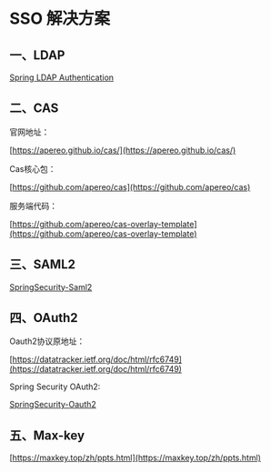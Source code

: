 # SSO 解决方案

## 一、LDAP

[Spring LDAP Authentication](https://docs.spring.io/spring-security/reference/servlet/authentication/passwords/ldap.html#servlet-authentication-ldap-embedded)

## 二、CAS

官网地址：

[https://apereo.github.io/cas/](https://apereo.github.io/cas/)

Cas核心包：

[https://github.com/apereo/cas](https://github.com/apereo/cas)

服务端代码：

[https://github.com/apereo/cas-overlay-template](https://github.com/apereo/cas-overlay-template)


## 三、SAML2

[SpringSecurity-Saml2](https://docs.spring.io/spring-security/reference/servlet/saml2/index.html)

## 四、OAuth2

Oauth2协议原地址：

[https://datatracker.ietf.org/doc/html/rfc6749](https://datatracker.ietf.org/doc/html/rfc6749)

Spring Security OAuth2:

[SpringSecurity-Oauth2](https://docs.spring.io/spring-security/reference/servlet/oauth2/index.html)


## 五、Max-key

[https://maxkey.top/zh/ppts.html](https://maxkey.top/zh/ppts.html)

